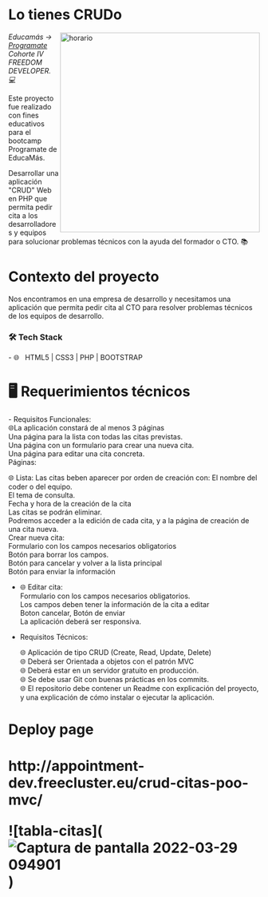 <h1>Lo tienes CRUDo</h1>

<img src="https://png.pngtree.com/png-vector/20190901/ourlarge/pngtree-calender-icon-design-vector-png-image_1712237.jpg" min-width="400px" max-width="400px" width="400px" align="right" alt="horario">
<p><em> Educamás -> <a href="https://educamas.com.co/">Programate</a> Cohorte IV FREEDOM DEVELOPER. 💻 </br>
</em></p>
Este proyecto fue realizado con fines educativos para el bootcamp Programate de EducaMás. 



Desarrollar una aplicación "CRUD" Web en PHP que permita pedir cita a los desarrolladores y equipos para solucionar problemas técnicos con la ayuda del formador o CTO.
📚<h1>Contexto del proyecto</h1>
Nos encontramos en una empresa de desarrollo y necesitamos una aplicación que permita pedir cita al CTO para resolver problemas técnicos de los equipos de desarrollo.
<h3>🛠 Tech Stack </h3>
- 🌐 &nbsp; HTML5 | CSS3 | PHP | BOOTSTRAP


<h1> 🖥 Requerimientos técnicos </h1>
- Requisitos Funcionales: <br/>
   🌐La aplicación constará de al menos 3 páginas <br/>
           Una página para la lista con todas las citas previstas. <br/>
           Una página con un formulario para crear una nueva cita.  <br/>
           Una página para editar una cita concreta. <br/>
Páginas:

  🌐 Lista: Las citas beben aparecer por orden de creación con:
           El nombre del coder o del equipo. <br/>
           El tema de consulta. <br/>
           Fecha y hora de la creación de la cita <br/>
           Las citas se podrán eliminar. <br/>
           Podremos acceder a la edición de cada cita, y a la página de creación de una cita nueva. <br/>
           Crear nueva cita:<br/>
           Formulario con los campos necesarios obligatorios <br/>
           Botón para borrar los campos. <br/>
           Botón para cancelar y volver a la lista principal <br/>
           Botón para enviar la información <br/>
- 🌐 Editar cita: <br/>
      Formulario con los campos necesarios obligatorios. <br/>
      Los campos deben tener la información de la cita a editar <br/>
      Boton cancelar, Botón de enviar <br/>
La aplicación deberá ser responsiva. <br/> 

- Requisitos Técnicos: <br/>

    🌐 Aplicación de tipo CRUD (Create, Read, Update, Delete) <br/>
    🌐 Deberá ser Orientada a objetos con el patrón MVC <br/>
    🌐 Deberá estar en un servidor gratuito en producción. <br/>
    🌐 Se debe usar Git con buenas prácticas en los commits. <br/>
    🌐 El repositorio debe contener un Readme con explicación del proyecto, y una explicación de cómo instalar o ejecutar la aplicación. <br/>


<h1> Deploy page <h1>
   http://appointment-dev.freecluster.eu/crud-citas-poo-mvc/ <br/>

   
   ![tabla-citas](![Captura de pantalla 2022-03-29 094901](https://user-images.githubusercontent.com/78703403/160642055-bc626f4a-3aec-445c-ad07-2d8b9c7c1457.png)
)
  
